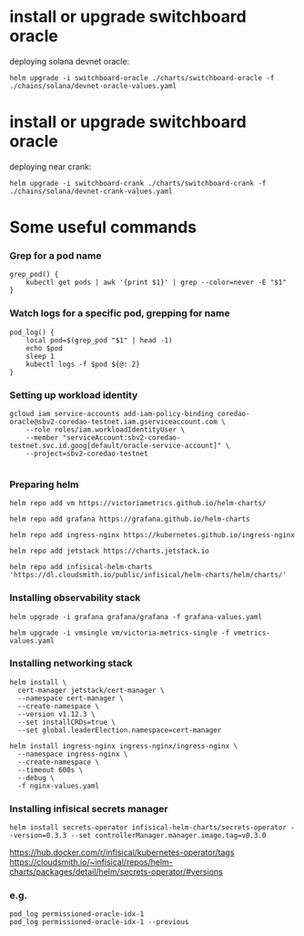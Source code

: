 # install or upgrade switchboard oracle

deploying solana devnet oracle:
```console
helm upgrade -i switchboard-oracle ./charts/switchboard-oracle -f ./chains/solana/devnet-oracle-values.yaml 
```
# install or upgrade switchboard oracle
deploying near crank:
```console
helm upgrade -i switchboard-crank ./charts/switchboard-crank -f ./chains/solana/devnet-crank-values.yaml
```

# Some useful commands
### Grep for a pod name
```
grep_pod() {
    kubectl get pods | awk '{print $1}' | grep --color=never -E "$1"
}
```

### Watch logs for a specific pod, grepping for name
```
pod_log() {
    local pod=$(grep_pod "$1" | head -1)
    echo $pod
    sleep 1
    kubectl logs -f $pod ${@: 2}
}
```
### Setting up workload identity
```
gcloud iam service-accounts add-iam-policy-binding coredao-oracle@sbv2-coredao-testnet.iam.gserviceaccount.com \
    --role roles/iam.workloadIdentityUser \
    --member "serviceAccount:sbv2-coredao-testnet.svc.id.goog[default/oracle-service-account]" \
    --project=sbv2-coredao-testnet


```
### Preparing helm
```
helm repo add vm https://victoriametrics.github.io/helm-charts/

helm repo add grafana https://grafana.github.io/helm-charts

helm repo add ingress-nginx https://kubernetes.github.io/ingress-nginx

helm repo add jetstack https://charts.jetstack.io

helm repo add infisical-helm-charts 'https://dl.cloudsmith.io/public/infisical/helm-charts/helm/charts/' 
```
### Installing observability stack
```
helm upgrade -i grafana grafana/grafana -f grafana-values.yaml

helm upgrade -i vmsingle vm/victoria-metrics-single -f vmetrics-values.yaml
```

### Installing networking stack
```
helm install \
  cert-manager jetstack/cert-manager \
  --namespace cert-manager \
  --create-namespace \
  --version v1.12.3 \
  --set installCRDs=true \
  --set global.leaderElection.namespace=cert-manager

helm install ingress-nginx ingress-nginx/ingress-nginx \
  --namespace ingress-nginx \
  --create-namespace \
  --timeout 600s \
  --debug \
  -f nginx-values.yaml
```

### Installing infisical secrets manager
```
helm install secrets-operator infisical-helm-charts/secrets-operator --version=0.3.3 --set controllerManager.manager.image.tag=v0.3.0
```
https://hub.docker.com/r/infisical/kubernetes-operator/tags
https://cloudsmith.io/~infisical/repos/helm-charts/packages/detail/helm/secrets-operator/#versions

### e.g.
```
pod_log permissioned-oracle-idx-1
pod_log permissioned-oracle-idx-1 --previous
```

